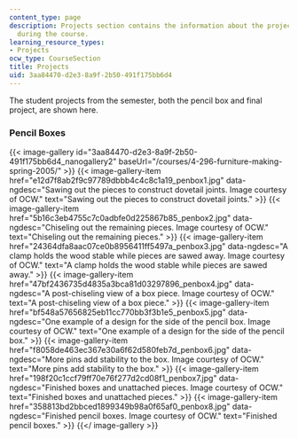 ```yaml
---
content_type: page
description: Projects section contains the information about the project to be submitted
  during the course.
learning_resource_types:
- Projects
ocw_type: CourseSection
title: Projects
uid: 3aa84470-d2e3-8a9f-2b50-491f175bb6d4
---
```


The student projects from the semester, both the pencil box and final project, are shown here.

### Pencil Boxes
{{< image-gallery id="3aa84470-d2e3-8a9f-2b50-491f175bb6d4_nanogallery2" baseUrl="/courses/4-296-furniture-making-spring-2005/" >}}
{{< image-gallery-item href="e12d7f8ab2f9c97789dbbb4c4c8c1a19_penbox1.jpg" data-ngdesc="Sawing out the pieces to construct dovetail joints. Image courtesy of OCW." text="Sawing out the pieces to construct dovetail joints." >}}
{{< image-gallery-item href="5b16c3eb4755c7c0adbfe0d225867b85_penbox2.jpg" data-ngdesc="Chiseling out the remaining pieces. Image courtesy of OCW." text="Chiseling out the remaining pieces." >}}
{{< image-gallery-item href="24364dfa8aac07ce0b8956411ff5497a_penbox3.jpg" data-ngdesc="A clamp holds the wood stable while pieces are sawed away. Image courtesy of OCW." text="A clamp holds the wood stable while pieces are sawed away." >}}
{{< image-gallery-item href="47bf2436735d4835a3bca81d03297896_penbox4.jpg" data-ngdesc="A post-chiseling view of a box piece. Image courtesy of OCW." text="A post-chiseling view of a box piece." >}}
{{< image-gallery-item href="bf548a57656825eb11cc770bb3f3b1e5_penbox5.jpg" data-ngdesc="One example of a design for the side of the pencil box. Image courtesy of OCW." text="One example of a design for the side of the pencil box." >}}
{{< image-gallery-item href="f8058de463ec367e30a6f62d580feb7d_penbox6.jpg" data-ngdesc="More pins add stability to the box. Image courtesy of OCW." text="More pins add stability to the box." >}}
{{< image-gallery-item href="198f20c1ccf79ff70e76f277d2cd08f1_penbox7.jpg" data-ngdesc="Finished boxes and unattached pieces. Image courtesy of OCW." text="Finished boxes and unattached pieces." >}}
{{< image-gallery-item href="358813bd2bbced1899349b98a0f65af0_penbox8.jpg" data-ngdesc="Finished pencil boxes. Image courtesy of OCW." text="Finished pencil boxes." >}}
{{</ image-gallery >}}